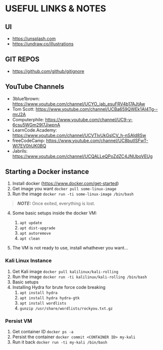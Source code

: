 # USEFUL LINKS & NOTES

## UI

- https://unsplash.com
- https://undraw.co/illustrations

## GIT REPOS

- https://github.com/github/gitignore


## YouTube Channels

- 3blue1brown: https://www.youtube.com/channel/UCYO_jab_esuFRV4b17AJtAw
- Tom Scott: https://www.youtube.com/channel/UCBa659QWEk1AI4Tg--mrJ2A
- Computerphile: https://www.youtube.com/channel/UC9-y-6csu5WGm29I7JiwpnA
- LearnCode.Academy: https://www.youtube.com/channel/UCVTlvUkGslCV_h-nSAId8Sw
- freeCodeCamp: https://www.youtube.com/channel/UC8butISFwT-Wl7EV0hUK0BQ
- Jabrils: https://www.youtube.com/channel/UCQALLeQPoZdZC4JNUboVEUg

## Starting a Docker instance

1. Install docker (https://www.docker.com/get-started)
2. Get image you want `docker pull some-linux-image`
3. Run the image `docker run -ti some-linux-image /bin/bash`

> **_NOTE:_**  Once exited, everything is lost.

4. Some basic setups inside the docker VM:
    1. `apt update`
    2. `apt dist-upgrade`
    3. `apt autoremove`
    4. `apt clean`

5. The VM is not ready to use, install whathever you want...

### Kali Linux Instance

1. Get Kali image `docker pull kalilinux/kali-rolling`
2. Run the image `docker run -ti kalilinux/kali-rolling /bin/bash`
3. Basic setups
4. Installing Hydra for brute force code breaking
    1. `apt install hydra`
    2. `apt install hydra hydra-gtk`
    3. `apt install wordlists`
    4. `gunzip /usr/share/wordlists/rockyou.txt.gz`

### Persist VM

1. Get container ID `docker ps -a`
2. Persist the container `docker commit <CONTAINER ID> my-kali`
3. Run it back `docker run -ti my-kali /bin/bash`